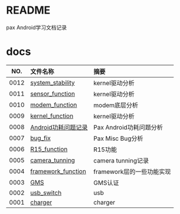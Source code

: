 # README

pax Android学习文档记录

# docs

NO.|文件名称|摘要
:--:|:--|:--
0012| [system_stability](docs/0012_system_stability/README.md) | kernel驱动分析
0011| [sensor_function](docs/0011_sensor_function/README.md) | kernel驱动分析
0010| [modem_function](docs/0010_modem_function/README.md) | modem底层分析
0009| [kernel_function](docs/0009_kernel_function/README.md) | kernel驱动分析
0008| [Android功耗问题记录](docs/0008_Android功耗问题记录/README.md) | Pax Android功耗问题分析
0007| [bug_fix](docs/0007_bug_fix/README.md) | Pax Misc Bug分析
0006| [R15_function](docs/0006_R15_function/README.md) | R15功能
0005| [camera_tunning](docs/0005_camera_tunning/README.md) | camera tunning记录
0004| [framework_function](docs/0004_framework_function/README.md) | framework层的一些功能实现
0003| [GMS](docs/0003_GMS/README.md) | GMS认证
0002| [usb_switch](docs/0002_usb_switch/README.md) | usb
0001| [charger](docs/0001_charger/README.md) | charger

